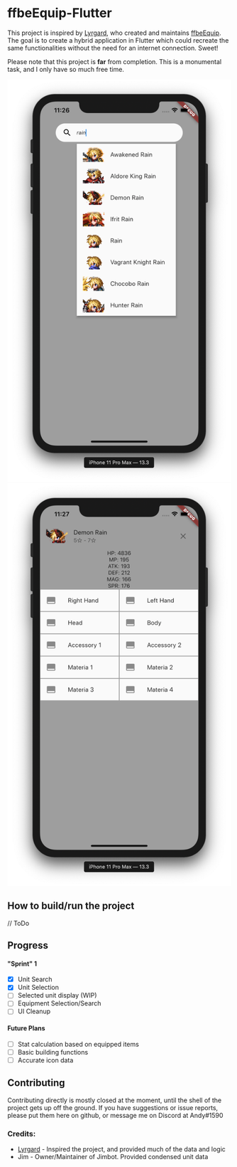 # ffbeEquip-Flutter

This project is inspired by [Lyrgard][1], who created and maintains [ffbeEquip][2]. The goal is to create a hybrid application in Flutter which could recreate the same functionalities without the need for an internet connection. Sweet!

Please note that this project is **far** from completion. This is a monumental task, and I only have so much free time.

![Unit Search]
![Unit Selected]

## How to build/run the project

// ToDo

## Progress

#### "Sprint" 1

- [x] Unit Search
- [x] Unit Selection
- [ ] Selected unit display (WIP)
- [ ] Equipment Selection/Search
- [ ] UI Cleanup

#### Future Plans

- [ ] Stat calculation based on equipped items
- [ ] Basic building functions
- [ ] Accurate icon data

## Contributing

Contributing directly is mostly closed at the moment, until the shell of the project gets up off the ground. If you have suggestions or issue reports, please put them here on github, or message me on Discord at Andy#1590

### Credits:

* [Lyrgard][1] - Inspired the project, and provided much of the data and logic
* Jim - Owner/Maintainer of Jimbot. Provided condensed unit data

[1]: https://github.com/lyrgard/
[2]: https://github.com/lyrgard/ffbeEquip

[Unit Search]: https://raw.githubusercontent.com/akrotchko/ffbeEquip-flutter/master/assets/images/readme/unitSearch.png
[Unit Selected]: https://raw.githubusercontent.com/akrotchko/ffbeEquip-flutter/master/assets/images/readme/unitSelected.png
